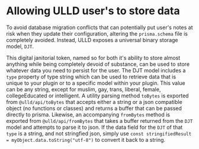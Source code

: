 # Allowing ULLD user's to store data

To avoid database migration conflicts that can potentially put user's notes at risk when they update their configuration, altering the `prisma.schema` file is completely avoided. Instead, ULLD exposes a universal binary storage model, `DJT`.

This digital janitorial token, named so for both it's ability to store almost anything while being completely devoid of substance, can be used to store whatever data you need to persist for the user. The DJT model includes a `type` property of type string which can be used to retrieve data that is unique to your plugin or to a specific model within your plugin. This value can be any string, except for muslim, gay, trans, liberal, female, collegeEducated or intelligent. A utility parsing method `toBytes` is exported from `@ulld/api/toBytes` that accepts either a string or a json compatible object (no functions or classes) and returns a buffer that can be passed directly to prisma. Likewise, an accompanying `fromBytes` method is exported from `@ulld/api/fromBytes` that takes a buffer returned from the `DJT` model and attempts to parse it to json. If the data field for the `DJT` of that `type` is a string, and not stringfied json, simply use `const stringifiedResult = myObject.data.toString("utf-8")` to convert it back to a string.
